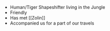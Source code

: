 - Human/Tiger Shapeshifter living in the Jungle
- Friendly
- Has met [[Zolin]]
- Accompanied us for a part of our travels